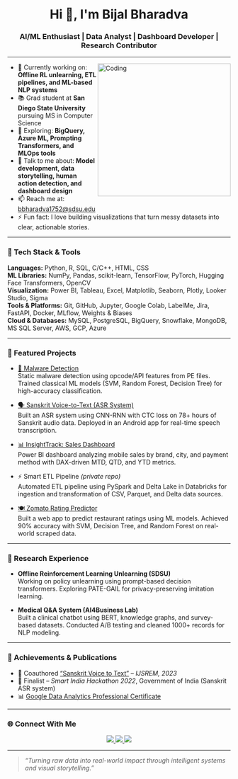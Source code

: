 <h1 align="center">Hi 👋, I'm Bijal Bharadva</h1>
<h3 align="center">AI/ML Enthusiast | Data Analyst | Dashboard Developer | Research Contributor</h3>

---

<img align="right" alt="Coding" width="300" src="https://media.giphy.com/media/qgQUggAC3Pfv687qPC/giphy.gif">

- 🔭 Currently working on: **Offline RL unlearning, ETL pipelines, and ML-based NLP systems**
- 📚 Grad student at **San Diego State University** pursuing MS in Computer Science  
- 🌱 Exploring: **BigQuery, Azure ML, Prompting Transformers, and MLOps tools**
- 💬 Talk to me about: **Model development, data storytelling, human action detection, and dashboard design**
- 📫 Reach me at: [bbharadva1752@sdsu.edu](mailto:bbharadva1752@sdsu.edu)
- ⚡ Fun fact: I love building visualizations that turn messy datasets into clear, actionable stories.

---

### 🧠 Tech Stack & Tools

**Languages:** Python, R, SQL, C/C++, HTML, CSS  
**ML Libraries:** NumPy, Pandas, scikit-learn, TensorFlow, PyTorch, Hugging Face Transformers, OpenCV  
**Visualization:** Power BI, Tableau, Excel, Matplotlib, Seaborn, Plotly, Looker Studio, Sigma  
**Tools & Platforms:** Git, GitHub, Jupyter, Google Colab, LabelMe, Jira, FastAPI, Docker, MLflow, Weights & Biases  
**Cloud & Databases:** MySQL, PostgreSQL, BigQuery, Snowflake, MongoDB, MS SQL Server, AWS, GCP, Azure

---

### 💼 Featured Projects

- [🔐 Malware Detection](https://github.com/Bijal1121/Malware-Detection)  
  Static malware detection using opcode/API features from PE files. Trained classical ML models (SVM, Random Forest, Decision Tree) for high-accuracy classification.

- [🗣️ Sanskrit Voice-to-Text (ASR System)](https://github.com/jayc9135/Sanskrit-ASR)  
  Built an ASR system using CNN-RNN with CTC loss on 78+ hours of Sanskrit audio data. Deployed in an Android app for real-time speech transcription.

- [📊 InsightTrack: Sales Dashboard](https://app.powerbi.com/view?r=eyJrIjoiNWIxMmI5MjgtMDU3OC00MzhkLThkNmItZDYyYWRlMjg4ZDJlIiwidCI6Ijk2NzNlOWE4LWFhNTctNDQ2MS05MzM2LTVmZDNmMDAzNGUxOCIsImMiOjZ9)  
  Power BI dashboard analyzing mobile sales by brand, city, and payment method with DAX-driven MTD, QTD, and YTD metrics.

- ⚡ Smart ETL Pipeline *(private repo)*  
  Automated ETL pipeline using PySpark and Delta Lake in Databricks for ingestion and transformation of CSV, Parquet, and Delta data sources.

- [🍽️ Zomato Rating Predictor](https://github.com/Bijal1121/Zomato-Restaurant-Analysis-and-Prediction)  
  Built a web app to predict restaurant ratings using ML models. Achieved 90% accuracy with SVM, Decision Tree, and Random Forest on real-world scraped data.

---

### 🔬 Research Experience

- **Offline Reinforcement Learning Unlearning (SDSU)**  
  Working on policy unlearning using prompt-based decision transformers. Exploring PATE-GAIL for privacy-preserving imitation learning.

- **Medical Q&A System (AI4Business Lab)**  
  Built a clinical chatbot using BERT, knowledge graphs, and survey-based datasets. Conducted A/B testing and cleaned 1000+ records for NLP modeling.

---

### 🏅 Achievements & Publications

- 📜 Coauthored [“Sanskrit Voice to Text”](https://ijsrem.com/download/sanskrit-voice-to-text/) – *IJSREM, 2023*  
- 🧠 Finalist – *Smart India Hackathon 2022*, Government of India (Sanskrit ASR system)  
- 📊 [Google Data Analytics Professional Certificate](https://coursera.org/share/a6e428cf8d0393e23a5d5a0a8017b2a0)

---

### 🌐 Connect With Me

<p align="center">
  <a href="https://linkedin.com/in/bijal-bharadva" target="_blank">
    <img src="https://img.shields.io/badge/LinkedIn-0077B5?style=for-the-badge&logo=linkedin&logoColor=white"/>
  </a>
  <a href="mailto:bbharadva1752@sdsu.edu">
    <img src="https://img.shields.io/badge/Gmail-D14836?style=for-the-badge&logo=gmail&logoColor=white"/>
  </a>
  <a href="https://github.com/Bijal1121" target="_blank">
    <img src="https://img.shields.io/badge/GitHub-100000?style=for-the-badge&logo=github&logoColor=white"/>
  </a>
</p>

---

> *“Turning raw data into real-world impact through intelligent systems and visual storytelling.”*
